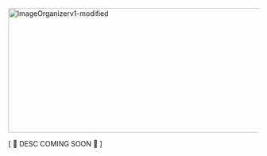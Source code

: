 <img width="750" height="250" alt="ImageOrganizerv1-modified" src="https://github.com/user-attachments/assets/5cfd6520-7c80-4e8b-ab39-8ae2e3edbc49" />

[ 🚧 DESC COMING SOON 🚧 ]
